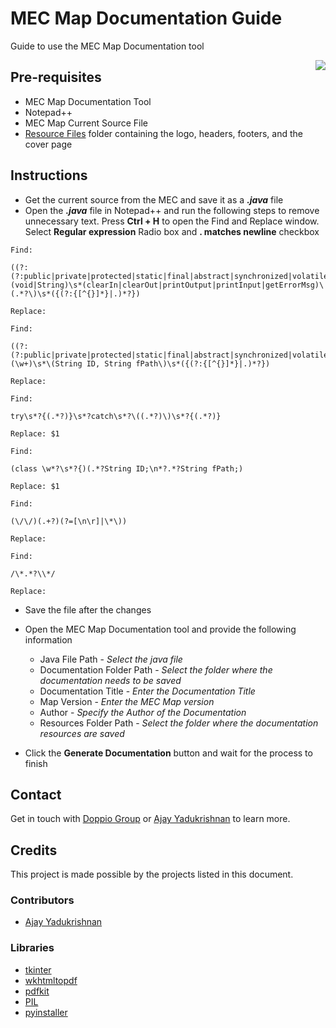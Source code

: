 

# MEC Map Documentation Guide
Guide to use the MEC Map Documentation tool

<link rel="shortcut icon" type="image/x-icon" href="/mec-map-documentation-guide/doppio-icon.ico">
<a href="https://doppiogroup.com/"><img style="float: right;" src="https://doppiogroup.com/wp-content/uploads/2021/04/doppio_hmpg_animation_FNL2.gif"></a>

## Pre-requisites

- MEC Map Documentation Tool
- Notepad++
- MEC Map Current Source File
- [Resource Files](https://github.com/ajayyadukrishnan/mec-map-documentation-guide/raw/main/resources.zip) folder containing the logo, headers, footers, and the cover page

## Instructions

- Get the current source from the MEC and save it as a ***.java*** file
- Open the ***.java*** file in Notepad++ and run the following  steps to remove unnecessary text. Press **Ctrl + H** to open the Find and Replace window. Select **Regular expression** Radio box and **. matches newline** checkbox

```
Find:

((?:(?:public|private|protected|static|final|abstract|synchronized|volatile)\s+)*)\s*(void|String)\s*(clearIn|clearOut|printOutput|printInput|getErrorMsg)\(.*?\)\s*({(?:{[^{}]*}|.)*?})

Replace:
```

```
Find:

((?:(?:public|private|protected|static|final|abstract|synchronized|volatile)\s+)*)\s*(\w+)\s*\(String ID, String fPath\)\s*({(?:{[^{}]*}|.)*?})

Replace:
```

```
Find:

try\s*?{(.*?)}\s*?catch\s*?\((.*?)\)\s*?{(.*?)}

Replace: $1
```

```
Find:

(class \w*?\s*?{)(.*?String ID;\n*?.*?String fPath;)

Replace: $1
```

```
Find:

(\/\/)(.+?)(?=[\n\r]|\*\))

Replace:
```

```
Find:

/\*.*?\\*/

Replace:
```

- Save the file after the changes
- Open the MEC Map Documentation tool and provide the following information
	
	- Java File Path - *Select the java file*
	- Documentation Folder Path - *Select the folder where the documentation needs to be saved*
	- Documentation Title - *Enter the Documentation Title*
	- Map Version - *Enter the MEC Map version*
	- Author - *Specify the Author of the Documentation*
	- Resources Folder Path - *Select the folder where the documentation resources are saved*

- Click the **Generate Documentation** button and wait for the process to finish



## Contact

Get in touch with [Doppio Group](https://doppiogroup.com) or [Ajay Yadukrishnan](mailto:ajayyadukrishnan@gmail.com) to learn more.


## Credits

This project is made possible by the projects listed in this document.

### Contributors

- [Ajay Yadukrishnan](https://github.com/ajayyadukrishnan)

### Libraries

- [tkinter](https://github.com/python/cpython/tree/main/Lib/tkinter)
- [wkhtmltopdf](https://github.com/wkhtmltopdf/wkhtmltopdf)
- [pdfkit](https://github.com/JazzCore/python-pdfkit)
- [PIL](https://github.com/python-pillow/Pillow)
- [pyinstaller](https://github.com/pyinstaller/pyinstaller)


